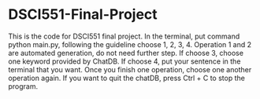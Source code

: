 ﻿# DSCI551-Final-Project
This is the code for DSCI551 final project.
In the terminal, put command python main.py, following the guideline choose 1, 2, 3, 4. 
Operation 1 and 2 are automated generation, do not need further step.
If choose 3, choose one keyword provided by ChatDB. 
If choose 4, put your sentence in the terminal that you want. 
Once you finish one operation, choose one another operation again. 
If you want to quit the chatDB, press Ctrl + C to stop the program. 
